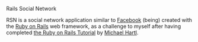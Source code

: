 Rails Social Network

RSN is a social network application similar to [Facebook](https://facebook.com/) (being) created with the [Ruby on Rails](https://rubyonrails.org/) web framework, as a challenge to myself after having completed [the Ruby on Rails Tutorial](https://railstutorial.org/) by [Michael Hartl](https://michaelhartl.com/).